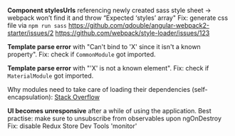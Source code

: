 **Component stylesUrls** referencing newly created sass style sheet
-> webpack won’t find it and throw “Expected ‘styles’ array"
Fix: generate css file via `npm run sass`
https://github.com/qdouble/angular-webpack2-starter/issues/2
https://github.com/webpack/style-loader/issues/123

**Template parse error** with "Can't bind to 'X' since it isn't a known property".
Fix: check if `CommonModule` got imported.

**Template parse error** with "'X' is not a known element".
Fix: check if `MaterialModule` got imported.

Why modules need to take care of loading their dependencies (self-encapsulation): [Stack Overflow](http://stackoverflow.com/questions/39159792/angular2-app-module-with-root-level-imports/39186107#39186107)

**UI becomes unresponsive** after a while of using the application.
Best practise: make sure to unsubscribe from observables upon ngOnDestroy
Fix: disable Redux Store Dev Tools 'monitor'
